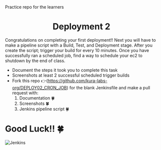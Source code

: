 
Practice repo for the learners
<h1 align=center>Deployment 2</h1>

Congratulations on completing your first deployment!! Next you will have to make a pipeline script with a Build, Test, and Deployment stage. After you create the script; trigger your build for every 10 minutes. Once you have successfully ran a scheduled job, find a way to schedule your ec2 to shutdown by the end of class. 

- Document the steps it took you to complete this task
- Screenshots at least 2 successful scheduled trigger builds 
- Fork this repo 👉(https://github.com/kura-labs-org/DEPLOY02_CRON_JOB) for the blank Jenkinsfile and make a pull request with:
  1. Documentation :four_leaf_clover:
  2. Screenshots :four_leaf_clover:
  3. Jenkins pipeline script  :four_leaf_clover: 

#  **Good Luck!!** :four_leaf_clover: 

![Jenkins](https://www.jenkins.io/images/logos/needs-you/Jenkins_Needs_You-transparent.png)
